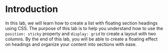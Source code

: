 # Introduction

In this lab, we will learn how to create a list with floating section headings using CSS. The purpose of this lab is to help you understand how to use the `position: sticky` property and `display: grid` to create a layout with two columns. By the end of this lab, you will be able to create a floating effect on headings and organize your content into sections with ease.

